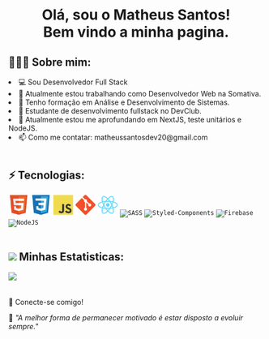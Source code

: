 <h1 align="center">Olá, sou o Matheus Santos!<br>Bem vindo a minha pagina.</h1>


## 👨🏻‍💻 Sobre mim:
<li>💻 Sou Desenvolvedor Full Stack
<li>🏢 Atualmente estou trabalhando como Desenvolvedor Web na Somativa.
<li>📕 Tenho formação em Análise e Desenvolvimento de Sistemas.
<li>🚀 Estudante de desenvolvimento fullstack no DevClub.
<li>🌱 Atualmente estou me aprofundando em NextJS, teste unitários e NodeJS.
<li>📫 Como me contatar: matheussantosdev20@gmail.com

<br>
<br>

## ⚡ Tecnologias:
<div>
<code><img width="40" src="https://github.com/devMatheus20/devMatheus20/blob/main/imgs/HTML.svg" alt="HTML"></code>
<code><img width="40" src="https://github.com/devMatheus20/devMatheus20/blob/main/imgs/CSS.svg" alt="CSS"></code>
<code><img width="40" src="https://github.com/devMatheus20/devMatheus20/blob/main/imgs/JS.svg" alt="Javascript"></code>
<code><img width="40" src="https://github.com/devMatheus20/devMatheus20/blob/main/imgs/git.svg" alt="Git"></code>
<code><img width="40" src="https://github.com/devMatheus20/devMatheus20/blob/main/imgs/React.svg" alt="ReactJS"></code>
<code><img width="40" src="https://cdn.jsdelivr.net/gh/devicons/devicon/icons/sass/sass-original.svg" alt="SASS"/></code>
<code><img height="50" src="https://raw.githubusercontent.com/styled-components/brand/master/styled-components.png" alt="Styled-Components"/></code>
<code><img width="40" src="https://cdn.jsdelivr.net/gh/devicons/devicon/icons/firebase/firebase-plain.svg" alt="Firebase"/></code>
<code><img width="40" src="https://cdn.jsdelivr.net/gh/devicons/devicon/icons/nodejs/nodejs-original.svg" alt="NodeJS"/></code>
</div>

<br>

## <img src="https://media.giphy.com/media/cj87CxfRtrUifF3Ryk/giphy.gif" width="25"> Minhas Estatisticas:

<div>
  <a href="https://github.com/devMatheus20"></a>
  <img width="55%" src="https://github-readme-stats.vercel.app/api/top-langs/?username=devMatheus20&layout=compact&langs_count=7&theme=dracula"/>
</div>

<br>

<p dir="auto">💬 Conecte-se comigo!<p>

<p>🧠 <spam style="font-style:italic">"A melhor forma de permanecer motivado é estar disposto a evoluir sempre."</spam></p>
 
